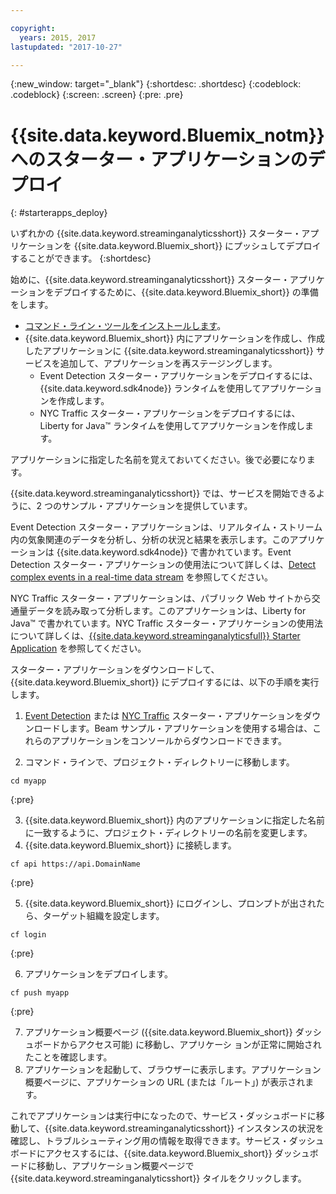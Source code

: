 ```yaml
---

copyright:
  years: 2015, 2017
lastupdated: "2017-10-27"

---
```


<!-- Attribute definitions -->
{:new_window: target="_blank"}
{:shortdesc: .shortdesc}
{:codeblock: .codeblock}
{:screen: .screen}
{:pre: .pre}

# {{site.data.keyword.Bluemix_notm}} へのスターター・アプリケーションのデプロイ
{: #starterapps_deploy}

いずれかの {{site.data.keyword.streaminganalyticsshort}} スターター・アプリケーションを {{site.data.keyword.Bluemix_short}} にプッシュしてデプロイすることができます。
{:shortdesc}

始めに、{{site.data.keyword.streaminganalyticsshort}} スターター・アプリケーションをデプロイするために、{{site.data.keyword.Bluemix_short}} の準備をします。

* [コマンド・ライン・ツールをインストールします](https://github.com/cloudfoundry/cli/releases)。
* {{site.data.keyword.Bluemix_short}} 内にアプリケーションを作成し、作成したアプリケーションに {{site.data.keyword.streaminganalyticsshort}} サービスを追加して、アプリケーションを再ステージングします。
	* Event Detection スターター・アプリケーションをデプロイするには、{{site.data.keyword.sdk4node}} ランタイムを使用してアプリケーションを作成します。
	* NYC Traffic スターター・アプリケーションをデプロイするには、Liberty for Java™ ランタイムを使用してアプリケーションを作成します。

アプリケーションに指定した名前を覚えておいてください。後で必要になります。

{{site.data.keyword.streaminganalyticsshort}} では、サービスを開始できるように、2 つのサンプル・アプリケーションを提供しています。

Event Detection スターター・アプリケーションは、リアルタイム・ストリーム内の気象関連のデータを分析し、分析の状況と結果を表示します。このアプリケーションは {{site.data.keyword.sdk4node}} で書かれています。Event Detection スターター・アプリケーションの使用法について詳しくは、[Detect complex events in a real-time data stream](https://www.ibm.com/developerworks/library/ba-bluemix-detect-complex-events-from-data-stream-trs/index.html) を参照してください。

NYC Traffic スターター・アプリケーションは、パブリック Web サイトから交通量データを読み取って分析します。このアプリケーションは、Liberty for Java™ で書かれています。NYC Traffic スターター・アプリケーションの使用法について詳しくは、[{{site.data.keyword.streaminganalyticsfull}} Starter Application](https://developer.ibm.com/streamsdev/docs/bluemix-streaming-analytics-starter-application/) を参照してください。

スターター・アプリケーションをダウンロードして、{{site.data.keyword.Bluemix_short}} にデプロイするには、以下の手順を実行します。

1. [Event Detection](https://streams-github-samples.mybluemix.net/?get=QuickStart/EventDetection) または [NYC Traffic](https://streams-github-samples.mybluemix.net/?get=QuickStart/NYCTraffic) スターター・アプリケーションをダウンロードします。Beam サンプル・アプリケーションを使用する場合は、これらのアプリケーションをコンソールからダウンロードできます。

2. コマンド・ラインで、プロジェクト・ディレクトリーに移動します。
  <pre><code>cd myapp</code></pre>
  {:pre}

3. {{site.data.keyword.Bluemix_short}} 内のアプリケーションに指定した名前に一致するように、プロジェクト・ディレクトリーの名前を変更します。
4. {{site.data.keyword.Bluemix_short}} に接続します。
  <pre><code>cf api https://api.DomainName</code></pre>
  {:pre}

5. {{site.data.keyword.Bluemix_short}} にログインし、プロンプトが出されたら、ターゲット組織を設定します。
  <pre><code>cf login</code></pre>
  {:pre}

6. アプリケーションをデプロイします。
  <pre><code>cf push myapp</code></pre>
  {:pre}

7. アプリケーション概要ページ ({{site.data.keyword.Bluemix_short}} ダッシュボードからアクセス可能) に移動し、アプリケーシ
ョンが正常に開始されたことを確認します。
8. アプリケーションを起動して、ブラウザーに表示します。アプリケーション概要ページに、アプリケーションの URL (または「ルート」) が表示されます。

これでアプリケーションは実行中になったので、サービス・ダッシュボードに移動して、{{site.data.keyword.streaminganalyticsshort}} インスタンスの状況を確認し、トラブルシューティング用の情報を取得できます。サービス・ダッシュボードにアクセスするには、{{site.data.keyword.Bluemix_short}} ダッシュボードに移動し、アプリケーション概要ページで {{site.data.keyword.streaminganalyticsshort}} タイルをクリックします。
